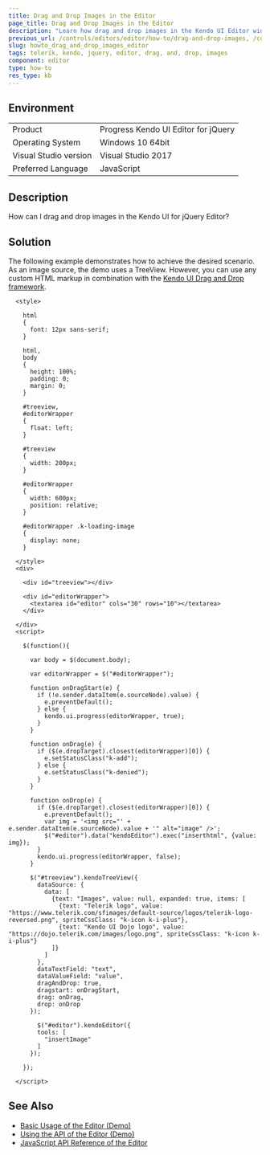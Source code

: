 ```yaml
---
title: Drag and Drop Images in the Editor
page_title: Drag and Drop Images in the Editor
description: "Learn how drag and drop images in the Kendo UI Editor widget."
previous_url: /controls/editors/editor/how-to/drag-and-drop-images, /controls/editors/editor/how-to/customize/drag-and-drop-images
slug: howto_drag_and_drop_images_editor
tags: telerik, kendo, jquery, editor, drag, and, drop, images
component: editor
type: how-to
res_type: kb
---
```


## Environment

<table>
 <tr>
  <td>Product</td>
  <td>Progress Kendo UI Editor for jQuery</td>
 </tr>
 <tr>
  <td>Operating System</td>
  <td>Windows 10 64bit</td>
 </tr>
 <tr>
  <td>Visual Studio version</td>
  <td>Visual Studio 2017</td>
 </tr>
 <tr>
  <td>Preferred Language</td>
  <td>JavaScript</td>
 </tr>
</table>

## Description

How can I drag and drop images in the Kendo UI for jQuery Editor?

## Solution

The following example demonstrates how to achieve the desired scenario. As an image source, the demo uses a TreeView. However, you can use any custom HTML markup in combination with the [Kendo UI Drag and Drop framework](https://demos.telerik.com/kendo-ui/web/dragdrop/index.html).

```dojo
  <style>

    html
    {
      font: 12px sans-serif;
    }

    html,
    body
    {
      height: 100%;
      padding: 0;
      margin: 0;
    }

    #treeview,
    #editorWrapper
    {
      float: left;
    }

    #treeview
    {
      width: 200px;
    }

    #editorWrapper
    {
      width: 600px;
      position: relative;
    }

    #editorWrapper .k-loading-image
    {
      display: none;
    }

  </style>
  <div>

    <div id="treeview"></div>

    <div id="editorWrapper">
      <textarea id="editor" cols="30" rows="10"></textarea>
    </div>

  </div>
  <script>

    $(function(){

      var body = $(document.body);

      var editorWrapper = $("#editorWrapper");

      function onDragStart(e) {
        if (!e.sender.dataItem(e.sourceNode).value) {
          e.preventDefault();
        } else {
          kendo.ui.progress(editorWrapper, true);
        }
      }

      function onDrag(e) {
        if ($(e.dropTarget).closest(editorWrapper)[0]) {
          e.setStatusClass("k-add");
        } else {
          e.setStatusClass("k-denied");
        }
      }

      function onDrop(e) {
        if ($(e.dropTarget).closest(editorWrapper)[0]) {
          e.preventDefault();
          var img = '<img src="' + e.sender.dataItem(e.sourceNode).value + '" alt="image" />';
          $("#editor").data("kendoEditor").exec("inserthtml", {value: img});
        }
        kendo.ui.progress(editorWrapper, false);
      }

      $("#treeview").kendoTreeView({
        dataSource: {
          data: [
            {text: "Images", value: null, expanded: true, items: [
              {text: "Telerik logo", value: "https://www.telerik.com/sfimages/default-source/logos/telerik-logo-reversed.png", spriteCssClass: "k-icon k-i-plus"},
              {text: "Kendo UI Dojo logo", value: "https://dojo.telerik.com/images/logo.png", spriteCssClass: "k-icon k-i-plus"}
            ]}
          ]
        },
        dataTextField: "text",
        dataValueField: "value",
        dragAndDrop: true,
        dragstart: onDragStart,
        drag: onDrag,
        drop: onDrop
      });

        $("#editor").kendoEditor({
        tools: [
          "insertImage"
        ]
      });     

    });

  </script>
```

## See Also

* [Basic Usage of the Editor (Demo)](https://demos.telerik.com/kendo-ui/editor/index)
* [Using the API of the Editor (Demo)](https://demos.telerik.com/kendo-ui/editor/api)
* [JavaScript API Reference of the Editor](/api/javascript/ui/editor)
